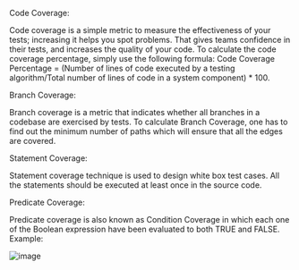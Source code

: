 Code Coverage: 

  Code coverage is a simple metric to measure the effectiveness of your tests; increasing it helps you spot problems. That gives teams confidence in their tests, and increases the quality of your code. 
  To calculate the code coverage percentage, simply use the following formula: Code Coverage Percentage = (Number of lines of code executed by a testing algorithm/Total number of lines of code in a system component) * 100.

Branch Coverage:

  Branch coverage is a metric that indicates whether all branches in a codebase are exercised by tests. To calculate Branch Coverage, one has to find out the minimum number of paths which will ensure that all the edges are covered.

Statement Coverage: 

  Statement coverage technique is used to design white box test cases. All the statements should be executed at least once in the source code.

Predicate Coverage:

  Predicate coverage is also known as Condition Coverage in which each one of the Boolean expression have been evaluated to both TRUE and FALSE. Example:
  
  ![image](https://user-images.githubusercontent.com/71328317/193444297-371a2a0c-84dc-41f9-a113-0391fb0fe824.png)
   
